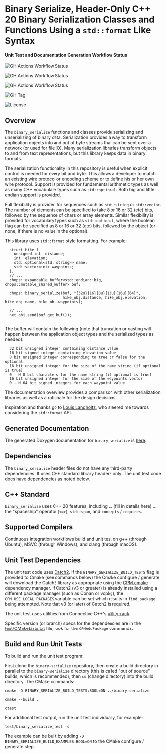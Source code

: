 # Binary Serialize, Header-Only C++ 20 Binary Serialization Classes and Functions Using a `std::format` Like Syntax

#### Unit Test and Documentation Generation Workflow Status

![GH Actions Workflow Status](https://img.shields.io/github/actions/workflow/status/connectivecpp/binary-serialize/build_run_unit_test_cmake.yml?branch=main&label=GH%20Actions%20build,%20unit%20tests%20on%20main)

![GH Actions Workflow Status](https://img.shields.io/github/actions/workflow/status/connectivecpp/binary-serialize/build_run_unit_test_cmake.yml?branch=develop&label=GH%20Actions%20build,%20unit%20tests%20on%20develop)

![GH Actions Workflow Status](https://img.shields.io/github/actions/workflow/status/connectivecpp/binary-serialize/gen_docs.yml?branch=main&label=GH%20Actions%20generate%20docs)

![GH Tag](https://img.shields.io/github/v/tag/connectivecpp/binary-serialize?label=GH%20tag)

![License](https://img.shields.io/badge/License-Boost%201.0-blue)

## Overview

The `binary_serialize` functions and classes provide serializing and unserializing of binary data. Serialization provides a way to transform application objects into and out of byte streams that can be sent over a network (or used for file IO). Many serialization libraries transform objects to and from text representations, but this library keeps data in binary formats.

The serialization functionality in this repository is useful when explicit control is needed for every bit and byte. This allows a developer to match an existing wire protocol or encoding scheme or to define his or her own wire protocol. Support is provided for fundamental arithmetic types as well as many C++ vocabulary types such as `std::optional`. Both big and little endian support is provided.

Full flexibility is provided for sequences such as `std::string` or `std::vector`. The number of elements can be specified to take 8 or 16 or 32 (etc) bits, followed by the sequence of chars or array elements. Similar flexibility is provided for vocabulary types such as `std::optional`, where the boolean flag can be specified as 8 or 16 or 32 (etc) bits, followed by the object (or none, if there is no value in the optional).

This library uses `std::format` style formatting. For example:

```
  struct Hike {
    unsigned int  distance;
    int  elevation;
    std::optional<std::string>> name;
    std::vector<int> waypoints;
  };
  // ...
  chops::expandable_buffer<std::endian::big, chops::mutable_shared_buffer> buf;

  chops::binary_serialize(buf, "{32u}{16}{8u}{16u}{16u}{64}", 
                          hike_obj.distance, hike_obj.elevation, hike_obj.name, hike_obj.waypoints);

  // ...
  net_obj.send(buf.get_buf());
                                                                   
```

The buffer will contain the following (note that truncation or casting will happen between the application
object types and the serialized types as needed):

```
  32 bit unsigned integer containing distance value
  16 bit signed integer containing elevation value
  8 bit unsigned integer corresponding to true or false for the optional
  16 bit unsigned integer for the size of the name string (if optional is true)
  0 - N 8 bit characters for the name string (if optional is true)
  16 bit unsigned integer for the size of the waypoints vector
  0 - N 64 bit signed integers for each waypoint value
```

The documentation overview provides a comparison with other serialization libraries as well as a rationale for the design decisions.

Inspiration and thanks go to [Louis Langholtz](https://github.com/louis-langholtz), who steered me towards considering the `std::format` API.

## Generated Documentation

The generated Doxygen documentation for `binary_serialize` is [here](https://connectivecpp.github.io/binary-serialize/).

## Dependencies

The `binary_serialize` header files do not have any third-party dependencies. It uses C++ standard library headers only. The unit test code does have dependencies as noted below.

## C++ Standard

`binary_serialize`  uses C++ 20 features, including  ... (fill in details here) ... the "spaceship" operator (`<=>`), `std::span`, and `concepts` / `requires`.

## Supported Compilers

Continuous integration workflows build and unit test on g++ (through Ubuntu), MSVC (through Windows), and clang (through macOS).

## Unit Test Dependencies

The unit test code uses [Catch2](https://github.com/catchorg/Catch2). If the `BINARY_SERIALIZE_BUILD_TESTS` flag is provided to Cmake (see commands below) the Cmake configure / generate will download the Catch2 library as appropriate using the [CPM.cmake](https://github.com/cpm-cmake/CPM.cmake) dependency manager. If Catch2 (v3 or greater) is already installed using a different package manager (such as Conan or vcpkg), the `CPM_USE_LOCAL_PACKAGES` variable can be set which results in `find_package` being attempted. Note that v3 (or later) of Catch2 is required.

The unit test uses utilities from Connective C++'s [utility-rack](https://github.com/connectivecpp/utility-rack).

Specific version (or branch) specs for the dependencies are in the [test/CMakeLists.txt](test/CMakeLists.txt) file, look for the `CPMAddPackage` commands.

## Build and Run Unit Tests

To build and run the unit test program:

First clone the `binary-serialize` repository, then create a build directory in parallel to the `binary-serialize` directory (this is called "out of source" builds, which is recommended), then `cd` (change directory) into the build directory. The CMake commands:

```
cmake -D BINARY_SERIALIZE_BUILD_TESTS:BOOL=ON ../binary-serialize

cmake --build .

ctest
```

For additional test output, run the unit test individually, for example:

```
test/binary_serialize_test -s
```

The example can be built by adding `-D BINARY_SERIALIZE_BUILD_EXAMPLES:BOOL=ON` to the CMake configure / generate step.

